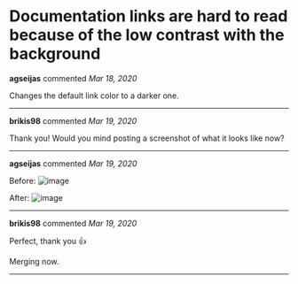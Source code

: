 # Documentation links are hard to read because of the low contrast with the background

**agseijas** commented *Mar 18, 2020*

Changes the default link color to a darker one.
<br />
***


**brikis98** commented *Mar 19, 2020*

Thank you! Would you mind posting a screenshot of what it looks like now?
***

**agseijas** commented *Mar 19, 2020*

Before:
![image](https://user-images.githubusercontent.com/17815600/77052624-64e28380-69cd-11ea-8451-a22c9c93afef.png)

After:
![image](https://user-images.githubusercontent.com/17815600/77052835-b559e100-69cd-11ea-888f-e2633db5aafb.png)



***

**brikis98** commented *Mar 19, 2020*

Perfect, thank you 👍 

Merging now.
***

